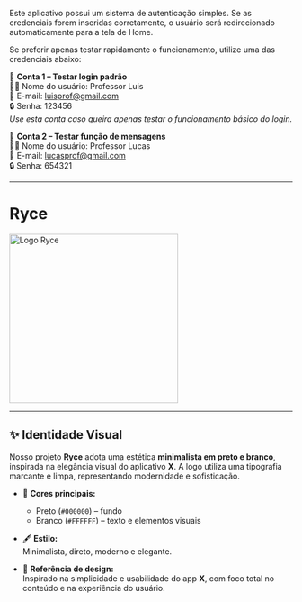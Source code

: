 Este aplicativo possui um sistema de autenticação simples. Se as credenciais forem inseridas corretamente, o usuário será redirecionado automaticamente para a tela de Home.

Se preferir apenas testar rapidamente o funcionamento, utilize uma das credenciais abaixo:

👤 **Conta 1 – Testar login padrão**  
👨‍🏫 Nome do usuário: Professor Luis  
📧 E-mail: luisprof@gmail.com  
🔒 Senha: 123456  
*Use esta conta caso queira apenas testar o funcionamento básico do login.*

💬 **Conta 2 – Testar função de mensagens**  
👨‍🏫 Nome do usuário: Professor Lucas  
📧 E-mail: lucasprof@gmail.com  
🔒 Senha: 654321  

---

# Ryce

<img src="../../assets/logo.png" alt="Logo Ryce" width="300"/>


---

## ✨ Identidade Visual

Nosso projeto **Ryce** adota uma estética **minimalista em preto e branco**, inspirada na elegância visual do aplicativo **X**. A logo utiliza uma tipografia marcante e limpa, representando modernidade e sofisticação.

- 🎨 **Cores principais:**  
  - Preto (`#000000`) – fundo  
  - Branco (`#FFFFFF`) – texto e elementos visuais  

- 🖋️ **Estilo:**  
  Minimalista, direto, moderno e elegante.

- 📱 **Referência de design:**  
  Inspirado na simplicidade e usabilidade do app **X**, com foco total no conteúdo e na experiência do usuário.
